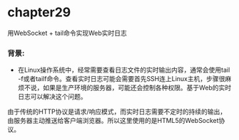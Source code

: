 # chapter29

 用WebSocket + tail命令实现Web实时日志


### 背景:

* 在Linux操作系统中，经常需要查看日志文件的实时输出内容，通常会使用tail -f或者tailf命令。查看实时日志可能会需要首先SSH连上Linux主机，步骤很麻烦不说，如果是生产环境的服务器，可能还会控制各种权限。基于Web的实时日志可以解决这个问题。

由于传统的HTTP协议是请求/响应模式，而实时日志需要不定时的持续的输出，由服务器主动推送给客户端浏览器。所以这里使用的是HTML5的WebSocket协议。
